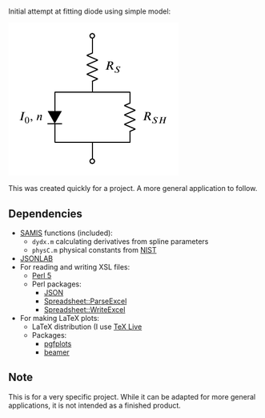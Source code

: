 # <NAME> #

<FULLNAME>

Initial attempt at fitting diode using simple model:

![Model schematic](model.png)

This was created quickly for a project. A more general application to follow.

## Dependencies ##
* [SAMIS](http://github.org/agrede/SAMIS) functions (included):
  + `dydx.m` calculating derivatives from spline parameters
  + `physC.m` physical constants from [NIST](http://physics.nist.gov/cuu/Constants/)
* [JSONLAB](http://iso2mesh.sourceforge.net/cgi-bin/index.cgi?jsonlab)
* For reading and writing XSL files:
  + [Perl 5](http://perl.org)
  + Perl packages:
    - [JSON](http://search.cpan.org/dist/JSON)
    - [Spreadsheet::ParseExcel](http://search.cpan.org/dist/Spreadsheet-ParseExcel/)
    - [Spreadsheet::WriteExcel](http://search.cpan.org/dist/Spreadsheet-WriteExcel/)
* For making LaTeX plots:
  + LaTeX distribution (I use [TeX Live](https://www.tug.org/texlive/doc.html)
  + Packages:
    - [pgfplots](http://www.ctan.org/pkg/pgfplots)
    - [beamer](http://www.ctan.org/pkg/beamer)

## Note ##
This is for a very specific project. While it can be adapted for more general applications, it is not intended as a finished product.
